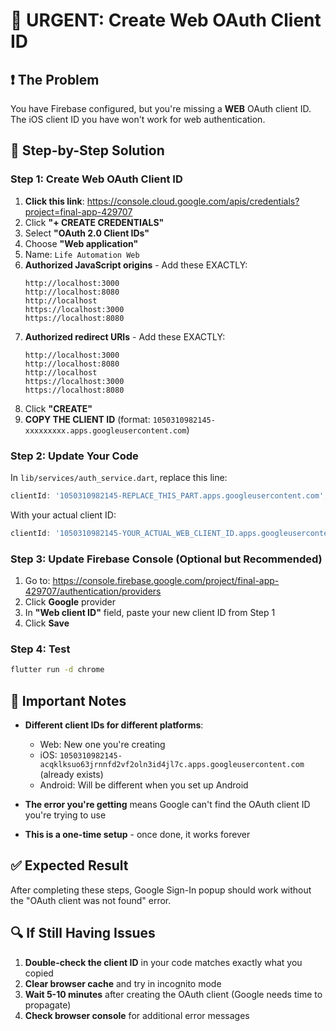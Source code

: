 # 🔧 URGENT: Create Web OAuth Client ID

## ❗ The Problem
You have Firebase configured, but you're missing a **WEB** OAuth client ID. The iOS client ID you have won't work for web authentication.

## 🎯 Step-by-Step Solution

### Step 1: Create Web OAuth Client ID
1. **Click this link**: https://console.cloud.google.com/apis/credentials?project=final-app-429707
2. Click **"+ CREATE CREDENTIALS"**
3. Select **"OAuth 2.0 Client IDs"**
4. Choose **"Web application"**
5. Name: `Life Automation Web`
6. **Authorized JavaScript origins** - Add these EXACTLY:
   ```
   http://localhost:3000
   http://localhost:8080
   http://localhost
   https://localhost:3000
   https://localhost:8080
   ```
7. **Authorized redirect URIs** - Add these EXACTLY:
   ```
   http://localhost:3000
   http://localhost:8080
   http://localhost
   https://localhost:3000
   https://localhost:8080
   ```
8. Click **"CREATE"**
9. **COPY THE CLIENT ID** (format: `1050310982145-xxxxxxxxx.apps.googleusercontent.com`)

### Step 2: Update Your Code
In `lib/services/auth_service.dart`, replace this line:
```dart
clientId: '1050310982145-REPLACE_THIS_PART.apps.googleusercontent.com',
```

With your actual client ID:
```dart
clientId: '1050310982145-YOUR_ACTUAL_WEB_CLIENT_ID.apps.googleusercontent.com',
```

### Step 3: Update Firebase Console (Optional but Recommended)
1. Go to: https://console.firebase.google.com/project/final-app-429707/authentication/providers
2. Click **Google** provider
3. In **"Web client ID"** field, paste your new client ID from Step 1
4. Click **Save**

### Step 4: Test
```bash
flutter run -d chrome
```

## 🚨 Important Notes

- **Different client IDs for different platforms**: 
  - Web: New one you're creating
  - iOS: `1050310982145-acqklksuo63jrnnfd2vf2oln3id4jl7c.apps.googleusercontent.com` (already exists)
  - Android: Will be different when you set up Android

- **The error you're getting** means Google can't find the OAuth client ID you're trying to use
- **This is a one-time setup** - once done, it works forever

## ✅ Expected Result
After completing these steps, Google Sign-In popup should work without the "OAuth client was not found" error.

## 🔍 If Still Having Issues
1. **Double-check the client ID** in your code matches exactly what you copied
2. **Clear browser cache** and try in incognito mode
3. **Wait 5-10 minutes** after creating the OAuth client (Google needs time to propagate)
4. **Check browser console** for additional error messages
